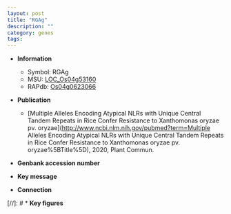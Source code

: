 ```yaml
---
layout: post
title: "RGAg"
description: ""
category: genes
tags: 
---
```


* **Information**  
    + Symbol: RGAg  
    + MSU: [LOC_Os04g53160](http://rice.plantbiology.msu.edu/cgi-bin/ORF_infopage.cgi?orf=LOC_Os04g53160)  
    + RAPdb: [Os04g0623066](http://rapdb.dna.affrc.go.jp/viewer/gbrowse_details/irgsp1?name=Os04g0623066)  

* **Publication**  
    + [Multiple Alleles Encoding Atypical NLRs with Unique Central Tandem Repeats in Rice Confer Resistance to Xanthomonas oryzae pv. oryzae](http://www.ncbi.nlm.nih.gov/pubmed?term=Multiple Alleles Encoding Atypical NLRs with Unique Central Tandem Repeats in Rice Confer Resistance to Xanthomonas oryzae pv. oryzae%5BTitle%5D), 2020, Plant Commun.

* **Genbank accession number**  

* **Key message**  

* **Connection**  

[//]: # * **Key figures**  


